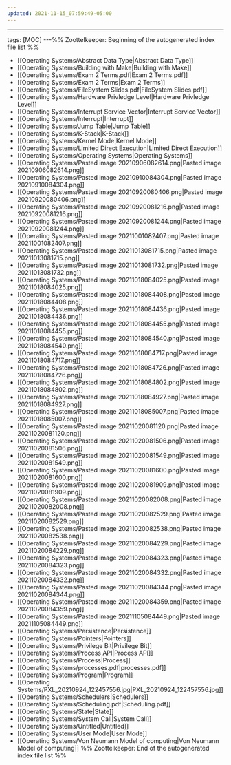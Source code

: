 ```yaml
---
updated: 2021-11-15_07:59:49-05:00
---
```

---
tags: [MOC]
---%% Zoottelkeeper: Beginning of the autogenerated index file list  %%
-  [[Operating Systems/Abstract Data Type|Abstract Data Type]]
-  [[Operating Systems/Building with Make|Building with Make]]
-  [[Operating Systems/Exam 2 Terms.pdf|Exam 2 Terms.pdf]]
-  [[Operating Systems/Exam 2 Terms|Exam 2 Terms]]
-  [[Operating Systems/FileSystem Slides.pdf|FileSystem Slides.pdf]]
-  [[Operating Systems/Hardware Privledge Level|Hardware Privledge Level]]
-  [[Operating Systems/Interrupt Service Vector|Interrupt Service Vector]]
-  [[Operating Systems/Interrupt|Interrupt]]
-  [[Operating Systems/Jump Table|Jump Table]]
-  [[Operating Systems/K-Stack|K-Stack]]
-  [[Operating Systems/Kernel Mode|Kernel Mode]]
-  [[Operating Systems/Limited Direct Execution|Limited Direct Execution]]
-  [[Operating Systems/Operating Systems|Operating Systems]]
-  [[Operating Systems/Pasted image 20210906082614.png|Pasted image 20210906082614.png]]
-  [[Operating Systems/Pasted image 20210910084304.png|Pasted image 20210910084304.png]]
-  [[Operating Systems/Pasted image 20210920080406.png|Pasted image 20210920080406.png]]
-  [[Operating Systems/Pasted image 20210920081216.png|Pasted image 20210920081216.png]]
-  [[Operating Systems/Pasted image 20210920081244.png|Pasted image 20210920081244.png]]
-  [[Operating Systems/Pasted image 20211001082407.png|Pasted image 20211001082407.png]]
-  [[Operating Systems/Pasted image 20211013081715.png|Pasted image 20211013081715.png]]
-  [[Operating Systems/Pasted image 20211013081732.png|Pasted image 20211013081732.png]]
-  [[Operating Systems/Pasted image 20211018084025.png|Pasted image 20211018084025.png]]
-  [[Operating Systems/Pasted image 20211018084408.png|Pasted image 20211018084408.png]]
-  [[Operating Systems/Pasted image 20211018084436.png|Pasted image 20211018084436.png]]
-  [[Operating Systems/Pasted image 20211018084455.png|Pasted image 20211018084455.png]]
-  [[Operating Systems/Pasted image 20211018084540.png|Pasted image 20211018084540.png]]
-  [[Operating Systems/Pasted image 20211018084717.png|Pasted image 20211018084717.png]]
-  [[Operating Systems/Pasted image 20211018084726.png|Pasted image 20211018084726.png]]
-  [[Operating Systems/Pasted image 20211018084802.png|Pasted image 20211018084802.png]]
-  [[Operating Systems/Pasted image 20211018084927.png|Pasted image 20211018084927.png]]
-  [[Operating Systems/Pasted image 20211018085007.png|Pasted image 20211018085007.png]]
-  [[Operating Systems/Pasted image 20211020081120.png|Pasted image 20211020081120.png]]
-  [[Operating Systems/Pasted image 20211020081506.png|Pasted image 20211020081506.png]]
-  [[Operating Systems/Pasted image 20211020081549.png|Pasted image 20211020081549.png]]
-  [[Operating Systems/Pasted image 20211020081600.png|Pasted image 20211020081600.png]]
-  [[Operating Systems/Pasted image 20211020081909.png|Pasted image 20211020081909.png]]
-  [[Operating Systems/Pasted image 20211020082008.png|Pasted image 20211020082008.png]]
-  [[Operating Systems/Pasted image 20211020082529.png|Pasted image 20211020082529.png]]
-  [[Operating Systems/Pasted image 20211020082538.png|Pasted image 20211020082538.png]]
-  [[Operating Systems/Pasted image 20211020084229.png|Pasted image 20211020084229.png]]
-  [[Operating Systems/Pasted image 20211020084323.png|Pasted image 20211020084323.png]]
-  [[Operating Systems/Pasted image 20211020084332.png|Pasted image 20211020084332.png]]
-  [[Operating Systems/Pasted image 20211020084344.png|Pasted image 20211020084344.png]]
-  [[Operating Systems/Pasted image 20211020084359.png|Pasted image 20211020084359.png]]
-  [[Operating Systems/Pasted image 20211105084449.png|Pasted image 20211105084449.png]]
-  [[Operating Systems/Persistence|Persistence]]
-  [[Operating Systems/Pointers|Pointers]]
-  [[Operating Systems/Privilege Bit|Privilege Bit]]
-  [[Operating Systems/Process API|Process API]]
-  [[Operating Systems/Process|Process]]
-  [[Operating Systems/processes.pdf|processes.pdf]]
-  [[Operating Systems/Program|Program]]
-  [[Operating Systems/PXL_20210924_122457556.jpg|PXL_20210924_122457556.jpg]]
-  [[Operating Systems/Schedulers|Schedulers]]
-  [[Operating Systems/Scheduling.pdf|Scheduling.pdf]]
-  [[Operating Systems/State|State]]
-  [[Operating Systems/System Call|System Call]]
-  [[Operating Systems/Untitled|Untitled]]
-  [[Operating Systems/User Mode|User Mode]]
-  [[Operating Systems/Von Neumann Model of computing|Von Neumann Model of computing]]
%% Zoottelkeeper: End of the autogenerated index file list  %%
